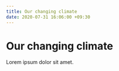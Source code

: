 ```yaml
---
title: Our changing climate
date: 2020-07-31 16:06:00 +09:30
---
```


# Our changing climate

Lorem ipsum dolor sit amet.